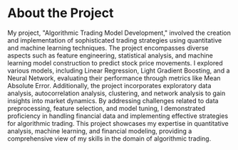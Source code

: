 # About the Project
My project, "Algorithmic Trading Model Development," involved the creation and implementation of sophisticated trading strategies using quantitative and machine learning techniques. The project encompasses diverse aspects such as feature engineering, statistical analysis, and machine learning model construction to predict stock price movements. I explored various models, including Linear Regression, Light Gradient Boosting, and a Neural Network, evaluating their performance through metrics like Mean Absolute Error. Additionally, the project incorporates exploratory data analysis, autocorrelation analysis, clustering, and network analysis to gain insights into market dynamics. By addressing challenges related to data preprocessing, feature selection, and model tuning, I demonstrated proficiency in handling financial data and implementing effective strategies for algorithmic trading. This project showcases my expertise in quantitative analysis, machine learning, and financial modeling, providing a comprehensive view of my skills in the domain of algorithmic trading.